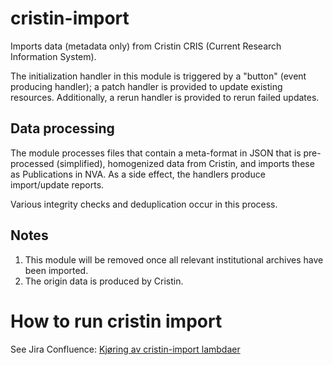 # cristin-import

Imports data (metadata only) from Cristin CRIS (Current Research Information System).

The initialization handler in this module is triggered by a "button" (event producing handler); a patch handler is provided to update existing resources. Additionally, a rerun handler is provided to rerun failed updates.

## Data processing

The module processes files that contain a meta-format in JSON that is pre-processed (simplified), homogenized data from Cristin, and imports these as Publications in NVA. As a side effect, the handlers produce import/update reports.

Various integrity checks and deduplication occur in this process.

## Notes

1. This module will be removed once all relevant institutional archives have been imported.
2. The origin data is produced by Cristin. 

# How to run cristin import

See Jira Confluence: [Kjøring av cristin-import lambdaer](https://unit.atlassian.net/l/cp/J51wfD3G)